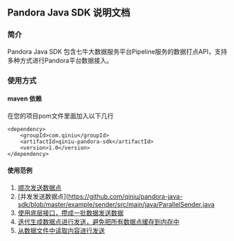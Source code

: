 ## Pandora Java SDK 说明文档

### 简介

Pandora Java SDK 包含七牛大数据服务平台Pipeline服务的数据打点API，支持多种方式进行Pandora平台数据接入。

### 使用方式

#### maven 依赖

在您的项目pom文件里面加入以下几行

```
<dependency>
    <groupId>com.qiniu</groupId>
    <artifactId>qiniu-pandora-sdk</artifactId>
    <version>1.0</version>
</dependency>
```

#### 使用范例

1. [顺次发送数据点](https://github.com/qiniu/pandora-java-sdk/blob/master/example/sender/src/main/java/SequenceSender.java)
2. [并发发送数据点](https://github.com/qiniu/pandora-java-sdk/blob/master/example/sender/src/main/java/ParallelSender.java
3. [使用底层接口，攒成一批数据发送数据](https://github.com/qiniu/pandora-java-sdk/blob/master/example/sender/src/main/java/BatchPointsSender.java)
4. [迭代生成数据点进行发送，避免把所有数据点缓存到内存中](https://github.com/qiniu/pandora-java-sdk/blob/master/example/sender/src/main/java/LazyPointsSender.java)
5. [从数据文件中读取内容进行发送](https://github.com/qiniu/pandora-java-sdk/blob/master/example/sender/src/main/java/FileSender.java)

